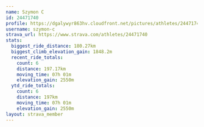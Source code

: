 ```yaml
---
name: Szymon C
id: 24471740
profile: https://dgalywyr863hv.cloudfront.net/pictures/athletes/24471740/7213253/3/large.jpg
username: szymon-c
strava_url: https://www.strava.com/athletes/24471740
stats:
  biggest_ride_distance: 180.27km
  biggest_climb_elevation_gain: 1848.2m
  recent_ride_totals:
    count: 6
    distance: 197.17km
    moving_time: 07h 01m
    elevation_gain: 2550m
  ytd_ride_totals:
    count: 6
    distance: 197km
    moving_time: 07h 01m
    elevation_gain: 2550m
layout: strava_member
--- 
```

